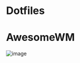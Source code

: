# Dotfiles

# AwesomeWM

![image](https://user-images.githubusercontent.com/43517199/210460544-1595002e-1e8c-42f0-bb2c-1546000f6150.png)
